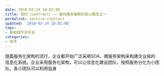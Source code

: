 ```yaml
---
date: 2018-03-24 18:02:08
title: 契约（contract）—— 面向服务编程的核心概念之一
permalink: service-contract
updated: '2018-03-24 18:02:08'
tags: 
- 基础组件及平台
categories: 
- 技术
---
```


随着服务化架构的流行，企业都开始广泛采用SOA、微服务架构来构建企业级的信息化系统。企业采用服务化架构，可以让信息化建设团队，按照服务分化为小团队，各小团队可以利用自身


